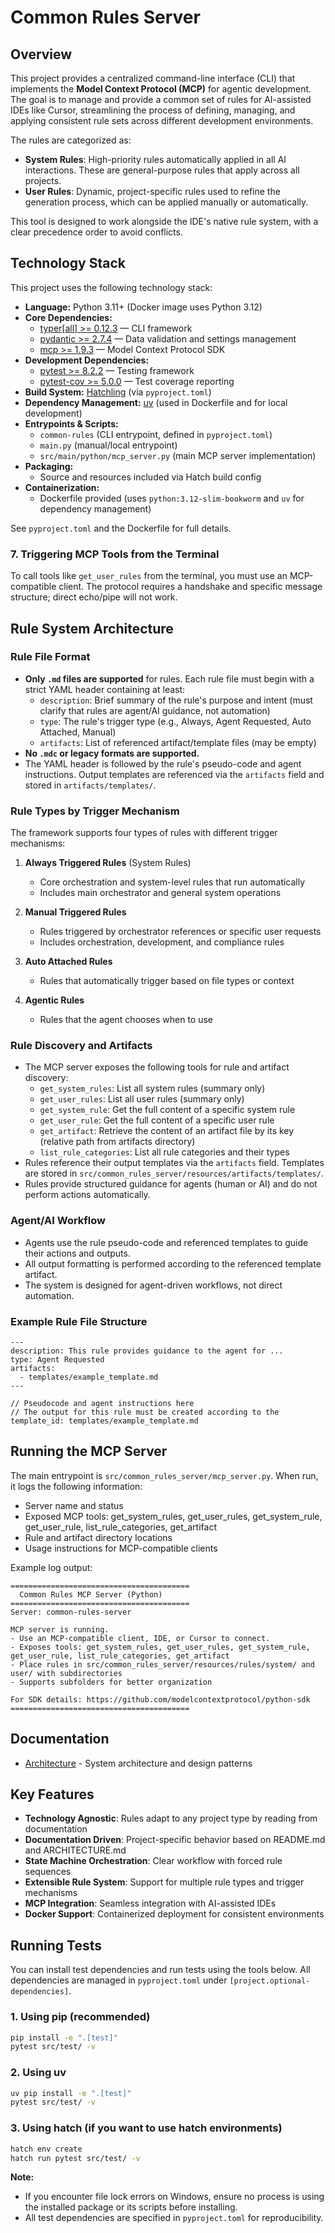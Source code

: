 # Common Rules Server

## Overview

This project provides a centralized command-line interface (CLI) that implements the **Model Context Protocol (MCP)** for agentic development. The goal is to manage and provide a common set of rules for AI-assisted IDEs like Cursor, streamlining the process of defining, managing, and applying consistent rule sets across different development environments.

The rules are categorized as:
- **System Rules**: High-priority rules automatically applied in all AI interactions. These are general-purpose rules that apply across all projects.
- **User Rules**: Dynamic, project-specific rules used to refine the generation process, which can be applied manually or automatically.

This tool is designed to work alongside the IDE's native rule system, with a clear precedence order to avoid conflicts.

## Technology Stack

This project uses the following technology stack:

- **Language:** Python 3.11+ (Docker image uses Python 3.12)
- **Core Dependencies:**
  - [typer[all] >= 0.12.3](https://typer.tiangolo.com/) — CLI framework
  - [pydantic >= 2.7.4](https://docs.pydantic.dev/) — Data validation and settings management
  - [mcp >= 1.9.3](https://github.com/modelcontextprotocol/python-sdk) — Model Context Protocol SDK
- **Development Dependencies:**
  - [pytest >= 8.2.2](https://docs.pytest.org/) — Testing framework
  - [pytest-cov >= 5.0.0](https://pytest-cov.readthedocs.io/) — Test coverage reporting
- **Build System:** [Hatchling](https://hatch.pypa.io/) (via `pyproject.toml`)
- **Dependency Management:** [uv](https://github.com/astral-sh/uv) (used in Dockerfile and for local development)
- **Entrypoints & Scripts:**
  - `common-rules` (CLI entrypoint, defined in `pyproject.toml`)
  - `main.py` (manual/local entrypoint)
  - `src/main/python/mcp_server.py` (main MCP server implementation)
- **Packaging:**
  - Source and resources included via Hatch build config
- **Containerization:**
  - Dockerfile provided (uses `python:3.12-slim-bookworm` and `uv` for dependency management)

See `pyproject.toml` and the Dockerfile for full details.

### 7. Triggering MCP Tools from the Terminal

To call tools like `get_user_rules` from the terminal, you must use an MCP-compatible client. The protocol requires a handshake and specific message structure; direct echo/pipe will not work.

## Rule System Architecture

### Rule File Format

- **Only `.md` files are supported** for rules. Each rule file must begin with a strict YAML header containing at least:
  - `description`: Brief summary of the rule's purpose and intent (must clarify that rules are agent/AI guidance, not automation)
  - `type`: The rule's trigger type (e.g., Always, Agent Requested, Auto Attached, Manual)
  - `artifacts`: List of referenced artifact/template files (may be empty)
- **No `.mdc` or legacy formats are supported.**
- The YAML header is followed by the rule's pseudo-code and agent instructions. Output templates are referenced via the `artifacts` field and stored in `artifacts/templates/`.

### Rule Types by Trigger Mechanism

The framework supports four types of rules with different trigger mechanisms:

1. **Always Triggered Rules** (System Rules)
   - Core orchestration and system-level rules that run automatically
   - Includes main orchestrator and general system operations

2. **Manual Triggered Rules**
   - Rules triggered by orchestrator references or specific user requests
   - Includes orchestration, development, and compliance rules

3. **Auto Attached Rules**
   - Rules that automatically trigger based on file types or context

4. **Agentic Rules**
   - Rules that the agent chooses when to use

### Rule Discovery and Artifacts

- The MCP server exposes the following tools for rule and artifact discovery:
  - `get_system_rules`: List all system rules (summary only)
  - `get_user_rules`: List all user rules (summary only)
  - `get_system_rule`: Get the full content of a specific system rule
  - `get_user_rule`: Get the full content of a specific user rule
  - `get_artifact`: Retrieve the content of an artifact file by its key (relative path from artifacts directory)
  - `list_rule_categories`: List all rule categories and their types
- Rules reference their output templates via the `artifacts` field. Templates are stored in `src/common_rules_server/resources/artifacts/templates/`.
- Rules provide structured guidance for agents (human or AI) and do not perform actions automatically.

### Agent/AI Workflow

- Agents use the rule pseudo-code and referenced templates to guide their actions and outputs.
- All output formatting is performed according to the referenced template artifact.
- The system is designed for agent-driven workflows, not direct automation.

### Example Rule File Structure

```
---
description: This rule provides guidance to the agent for ...
type: Agent Requested
artifacts:
  - templates/example_template.md
---

// Pseudocode and agent instructions here
// The output for this rule must be created according to the template_id: templates/example_template.md
```

## Running the MCP Server

The main entrypoint is `src/common_rules_server/mcp_server.py`. When run, it logs the following information:

- Server name and status
- Exposed MCP tools: get_system_rules, get_user_rules, get_system_rule, get_user_rule, list_rule_categories, get_artifact
- Rule and artifact directory locations
- Usage instructions for MCP-compatible clients

Example log output:

```
========================================
  Common Rules MCP Server (Python)
========================================
Server: common-rules-server

MCP server is running.
- Use an MCP-compatible client, IDE, or Cursor to connect.
- Exposes tools: get_system_rules, get_user_rules, get_system_rule, get_user_rule, list_rule_categories, get_artifact
- Place rules in src/common_rules_server/resources/rules/system/ and user/ with subdirectories
- Supports subfolders for better organization

For SDK details: https://github.com/modelcontextprotocol/python-sdk
========================================
```

## Documentation
- [Architecture](ARCHITECTURE.md) - System architecture and design patterns

## Key Features

- **Technology Agnostic**: Rules adapt to any project type by reading from documentation
- **Documentation Driven**: Project-specific behavior based on README.md and ARCHITECTURE.md
- **State Machine Orchestration**: Clear workflow with forced rule sequences
- **Extensible Rule System**: Support for multiple rule types and trigger mechanisms
- **MCP Integration**: Seamless integration with AI-assisted IDEs
- **Docker Support**: Containerized deployment for consistent environments

## Running Tests

You can install test dependencies and run tests using the tools below. All dependencies are managed in `pyproject.toml` under `[project.optional-dependencies]`.

### 1. Using pip (recommended)
```sh
pip install -e ".[test]"
pytest src/test/ -v
```

### 2. Using uv
```sh
uv pip install -e ".[test]"
pytest src/test/ -v
```

### 3. Using hatch (if you want to use hatch environments)
```sh
hatch env create
hatch run pytest src/test/ -v
```

**Note:**
- If you encounter file lock errors on Windows, ensure no process is using the installed package or its scripts before installing.
- All test dependencies are specified in `pyproject.toml` for reproducibility.